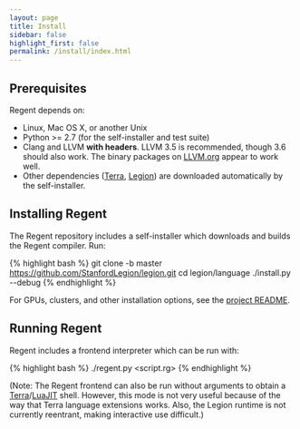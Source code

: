```yaml
---
layout: page
title: Install
sidebar: false
highlight_first: false
permalink: /install/index.html
---
```


## Prerequisites

Regent depends on:

  * Linux, Mac OS X, or another Unix
  * Python >= 2.7 (for the self-installer and test suite)
  * Clang and LLVM **with headers**. LLVM 3.5 is recommended, though
    3.6 should also work. The binary packages on
    [LLVM.org](http://llvm.org/releases/download.html#3.5.2) appear to
    work well.
  * Other dependencies ([Terra](http://terralang.org/),
    [Legion](http://legion.stanford.edu/)) are downloaded
    automatically by the self-installer.

## Installing Regent

The Regent repository includes a self-installer which downloads and
builds the Regent compiler. Run:

{% highlight bash %}
git clone -b master https://github.com/StanfordLegion/legion.git
cd legion/language
./install.py --debug
{% endhighlight %}

For GPUs, clusters, and other installation options, see the
[project README](https://github.com/StanfordLegion/legion/tree/master/language).

## Running Regent

Regent includes a frontend interpreter which can be run with:

{% highlight bash %}
./regent.py <script.rg>
{% endhighlight %}

(Note: The Regent frontend can also be run without arguments to obtain
a [Terra](http://terralang.org)/[LuaJIT](http://luajit.org/)
shell. However, this mode is not very useful because of the way that
Terra language extensions works. Also, the Legion runtime is not
currently reentrant, making interactive use difficult.)